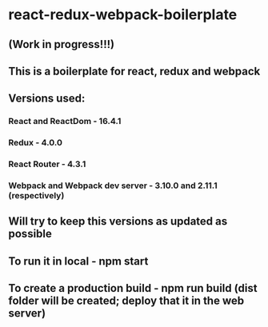 # react-redux-webpack-boilerplate

## (Work in progress!!!)
## This is a boilerplate for react, redux and webpack

## Versions used:
### React and ReactDom - 16.4.1
### Redux - 4.0.0
### React Router - 4.3.1
### Webpack and Webpack dev server - 3.10.0 and 2.11.1 (respectively)

## Will try to keep this versions as updated as possible

## To run it in local - npm start
## To create a production build - npm run build (dist folder will be created; deploy that it in the web server)
